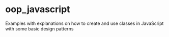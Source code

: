 oop_javascript
==============

Examples with explanations on how to create and use classes in JavaScript with some basic design patterns
